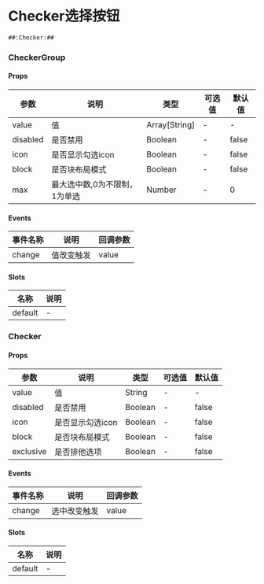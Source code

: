 # Checker选择按钮

```
##:Checker:##
```
### CheckerGroup

#### Props
| 参数      | 说明    | 类型      | 可选值       | 默认值   |
|---------- |-------- |---------- |------------- |--------- |
| value     | 值   | Array[String]  |   -       |    -    |
| disabled     | 是否禁用   | Boolean  |   -       |    false    |
| icon     | 是否显示勾选icon   | Boolean  |   -       |    false    |
| block     | 是否块布局模式   | Boolean  |   -       |    false    |
| max     | 最大选中数,0为不限制，1为单选   | Number  |   -       |    0    |

#### Events
| 事件名称 | 说明 | 回调参数 |
|---------|--------|---------|
| change | 值改变触发 | value |

#### Slots
| 名称 | 说明 | 
|---------|--------|
| default | - |

### Checker

#### Props
| 参数      | 说明    | 类型      | 可选值       | 默认值   |
|---------- |-------- |---------- |------------- |--------- |
| value     | 值   | String  |   -       |    -    |
| disabled     | 是否禁用   | Boolean  |   -       |    false    |
| icon     | 是否显示勾选icon   | Boolean  |   -       |    false    |
| block     | 是否块布局模式   | Boolean  |   -       |    false    |
| exclusive     | 是否排他选项   | Boolean  |   -       |    false    |

#### Events
| 事件名称 | 说明 | 回调参数 |
|---------|--------|---------|
| change | 选中改变触发 | value |

#### Slots
| 名称 | 说明 | 
|---------|--------|
| default | - |